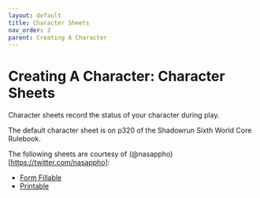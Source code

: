 ```yaml
---
layout: default
title: Character Sheets
nav_order: 2
parent: Creating A Character
---
```


# Creating A Character: Character Sheets

Character sheets record the status of your character during play.

The default character sheet is on p320 of the Shadowrun Sixth World Core Rulebook.

The following sheets are courtesy of (@nasappho)[https://twitter.com/nasappho]:

- [Form Fillable](../resources/Shadowrun_Character_Sheet_6e_form_version.pdf)
- [Printable](../resources/Shadowrun_Character_Sheet_6e_printable.pdf)
